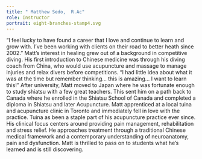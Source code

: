 ```yaml
---
title: " Matthew Sedo,  R.Ac"
role: Instructor
portrait: eight-branches-stamp4.svg
---
```

“I feel lucky to have found a career that I love and continue to learn and grow with. I’ve been working with clients on their road to better heath since 2002.” Matt’s interest in healing grew out of a background in competitive diving. His first introduction to Chinese medicine was through his diving coach from China, who would use acupuncture and massage to manage injuries and relax divers before competitions. “I had little idea about what it was at the time but remember thinking… this is amazing… I want to learn this!” After university, Matt moved to Japan where he was fortunate enough to study shiatsu with a few great teachers. This sent him on a path back to Canada where he enrolled in the Shiatsu School of Canada and completed a diploma in Shiatsu and later Acupuncture. Matt apprenticed at a local tuina and acupuncture clinic in Toronto and immediately fell in love with the practice. Tuina as been a staple part of his acupuncture practice ever since. His clinical focus centers around providing pain management, rehabilitation and stress relief. He approaches treatment through a traditional Chinese medical framework and a contemporary understanding of neuroanatomy, pain and dysfunction. Matt is thrilled to pass on to students what he’s learned and is still discovering.